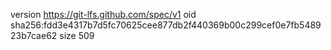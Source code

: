 version https://git-lfs.github.com/spec/v1
oid sha256:fdd3e4317b7d5fc70625cee877db2f440369b00c299cef0e7fb548923b7cae62
size 509
